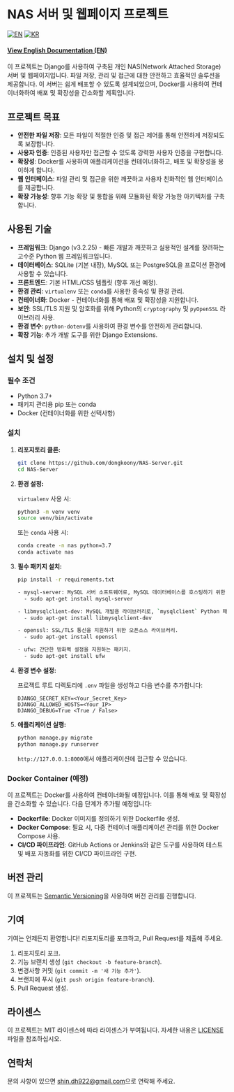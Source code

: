 # NAS 서버 및 웹페이지 프로젝트

[![EN](https://img.shields.io/badge/lang-en-blue.svg)](README.en.md) 
[![KR](https://img.shields.io/badge/lang-kr-red.svg)](README.md)

#### [View English Documentation (EN)](README.en.md)

이 프로젝트는 Django를 사용하여 구축된 개인 NAS(Network Attached Storage) 서버 및 웹페이지입니다. 파일 저장, 관리 및 접근에 대한 안전하고 효율적인 솔루션을 제공합니다. 이 서버는 쉽게 배포할 수 있도록 설계되었으며, Docker를 사용하여 컨테이너화하여 배포 및 확장성을 간소화할 계획입니다.

## 프로젝트 목표

- **안전한 파일 저장**: 모든 파일이 적절한 인증 및 접근 제어를 통해 안전하게 저장되도록 보장합니다.
- **사용자 인증**: 인증된 사용자만 접근할 수 있도록 강력한 사용자 인증을 구현합니다.
- **확장성**: Docker를 사용하여 애플리케이션을 컨테이너화하고, 배포 및 확장성을 용이하게 합니다.
- **웹 인터페이스**: 파일 관리 및 접근을 위한 깨끗하고 사용자 친화적인 웹 인터페이스를 제공합니다.
- **확장 가능성**: 향후 기능 확장 및 통합을 위해 모듈화된 확장 가능한 아키텍처를 구축합니다.

## 사용된 기술

- **프레임워크**: Django (v3.2.25) - 빠른 개발과 깨끗하고 실용적인 설계를 장려하는 고수준 Python 웹 프레임워크입니다.
- **데이터베이스**: SQLite (기본 내장), MySQL 또는 PostgreSQL을 프로덕션 환경에 사용할 수 있습니다.
- **프론트엔드**: 기본 HTML/CSS 템플릿 (향후 개선 예정).
- **환경 관리**: `virtualenv` 또는 `conda`를 사용한 종속성 및 환경 관리.
- **컨테이너화**: Docker - 컨테이너화를 통해 배포 및 확장성을 지원합니다.
- **보안**: SSL/TLS 지원 및 암호화를 위해 Python의 `cryptography` 및 `pyOpenSSL` 라이브러리 사용.
- **환경 변수**: `python-dotenv`를 사용하여 환경 변수를 안전하게 관리합니다.
- **확장 기능**: 추가 개발 도구를 위한 Django Extensions.

## 설치 및 설정

### 필수 조건

- Python 3.7+
- 패키지 관리용 pip 또는 conda
- Docker (컨테이너화를 위한 선택사항)

### 설치

1. **리포지토리 클론:**

    ```bash
    git clone https://github.com/dongkoony/NAS-Server.git
    cd NAS-Server
    ```

2. **환경 설정:**

    `virtualenv` 사용 시:

    ```bash
    python3 -m venv venv
    source venv/bin/activate
    ```

    또는 `conda` 사용 시:

    ```bash
    conda create -n nas python=3.7
    conda activate nas
    ```

3. **필수 패키지 설치:**

    ```bash
    pip install -r requirements.txt
    ```
    ```bash
    - mysql-server: MySQL 서버 소프트웨어로, MySQL 데이터베이스를 호스팅하기 위한 서버 패키지.
      - sudo apt-get install mysql-server
    
    - libmysqlclient-dev: MySQL 개발용 라이브러리로, `mysqlclient` Python 패키지가 MySQL 서버와 통신할 수 있도록 지원.
      - sudo apt-get install libmysqlclient-dev
    
    - openssl: SSL/TLS 통신을 지원하기 위한 오픈소스 라이브러리.
      - sudo apt-get install openssl
    
    - ufw: 간단한 방화벽 설정을 지원하는 패키지.
      - sudo apt-get install ufw
    ```

4. **환경 변수 설정:**

    프로젝트 루트 디렉토리에 `.env` 파일을 생성하고 다음 변수를 추가합니다:

    ```plaintext
    DJANGO_SECRET_KEY=<Your_Secret_Key>
    DJANGO_ALLOWED_HOSTS=<Your_IP>
    DJANGO_DEBUG=True <True / False>
    ```

5. **애플리케이션 실행:**

    ```bash
    python manage.py migrate
    python manage.py runserver
    ```

    `http://127.0.0.1:8000`에서 애플리케이션에 접근할 수 있습니다.

### Docker Container (예정)

이 프로젝트는 Docker를 사용하여 컨테이너화될 예정입니다. 이를 통해 배포 및 확장성을 간소화할 수 있습니다. 다음 단계가 추가될 예정입니다:

- **Dockerfile**: Docker 이미지를 정의하기 위한 Dockerfile 생성.
- **Docker Compose**: 필요 시, 다중 컨테이너 애플리케이션 관리를 위한 Docker Compose 사용.
- **CI/CD 파이프라인**: GitHub Actions or Jenkins와 같은 도구를 사용하여 테스트 및 배포 자동화를 위한 CI/CD 파이프라인 구현.

## 버전 관리

이 프로젝트는 [Semantic Versioning](https://semver.org/)을 사용하여 버전 관리를 진행합니다.

## 기여

기여는 언제든지 환영합니다! 리포지토리를 포크하고, Pull Request를 제출해 주세요.

1. 리포지토리 포크.
2. 기능 브랜치 생성 (`git checkout -b feature-branch`).
3. 변경사항 커밋 (`git commit -m '새 기능 추가'`).
4. 브랜치에 푸시 (`git push origin feature-branch`).
5. Pull Request 생성.

## 라이센스

이 프로젝트는 MIT 라이센스에 따라 라이센스가 부여됩니다. 자세한 내용은 [LICENSE](LICENSE) 파일을 참조하십시오.

## 연락처

문의 사항이 있으면 [shin.dh922@gmail.com](mailto:shin.dh922@gmail.com)으로 연락해 주세요.
